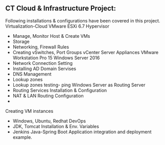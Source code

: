 ## CT Cloud & Infrastructure Project:
Following installations & configurations have been covered in this project.
Virtualization-Cloud
VMware ESXi 6.7 Hypervisor
* Manage, Monitor Host & Create VMs
* Storage
* Networking, Firewall Rules
* Creating vSwitches, Port Groups
vCenter Server Appliances
VMware Workstation Pro 15
Windows Server 2016
* Network Connection Setting
* Installing AD Domain Servises
* DNS Management
* Lookup zones
* Lookup zones testing- ping
Windows Server as Routing Server
* Routing Services Installation & Configuration
* NAT & LAN Routing Configuration
*
Creating VM instances
* Windows, Ubuntu, Redhat
DevOps
* JDK, Tomcat Installation & Env. Variables
* Jenkins
Java-Spring Boot Application integration and deployment example.